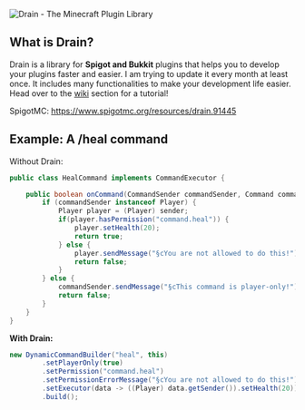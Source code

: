![Drain - The Minecraft Plugin Library](https://i.imgur.com/x8Ks6aN.png)

## What is Drain?
Drain is a library for **Spigot and Bukkit** plugins that helps you to develop your plugins faster and easier. I am trying to update it every month at least once.
It includes many functionalities to make your development life easier. Head over to the [wiki](https://github.com/GhastGames/Drain/wiki) section for a tutorial!

SpigotMC: https://www.spigotmc.org/resources/drain.91445

## Example: A /heal command

Without Drain:

```java
public class HealCommand implements CommandExecutor {

    public boolean onCommand(CommandSender commandSender, Command command, String s, String[] strings) {
        if (commandSender instanceof Player) {
            Player player = (Player) sender;
            if(player.hasPermission("command.heal")) {
                player.setHealth(20);
                return true;
            } else {
                player.sendMessage("§cYou are not allowed to do this!");
                return false;
            }
        } else {
            commandSender.sendMessage("§cThis command is player-only!");
            return false;
        }
    }
}
```

__With Drain:__

```java
new DynamicCommandBuilder("heal", this)
        .setPlayerOnly(true)
        .setPermission("command.heal")
        .setPermissionErrorMessage("§cYou are not allowed to do this!")
        .setExecutor(data -> ((Player) data.getSender()).setHealth(20))
        .build();
```
